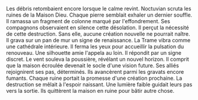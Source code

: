 Les débris retombaient encore lorsque le calme revint.
Noctuvian scruta les ruines de la Maison Dieu.
Chaque pierre semblait exhaler un dernier souffle.
Il ramassa un fragment de colonne marqué par l'effondrement.
Ses compagnons observaient en silence cette désolation.
Il perçut la nécessité de cette destruction.
Sans elle, aucune création nouvelle ne pourrait naître.
Il grava sur un pan de mur un signe de renaissance.
La Trame vibra comme une cathédrale intérieure.
Il ferma les yeux pour accueillir la pulsation du renouveau.
Une silhouette amie l'appela au loin.
Il répondit par un signe discret.
Le vent souleva la poussière, révélant un nouvel horizon.
Il comprit que la maison écroulée devenait le socle d'une vision future.
Ses alliés rejoignirent ses pas, déterminés.
Ils avancèrent parmi les gravats encore fumants.
Chaque ruine portait la promesse d'une création prochaine.
La destruction se mêlait à l'espoir naissant.
Une lumière faible guidait leurs pas vers la sortie.
Ils quittèrent la maison en ruine pour bâtir autre chose.
